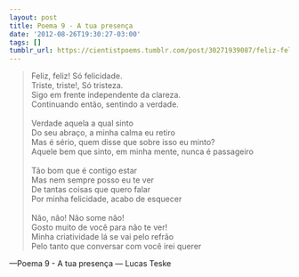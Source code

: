 ```yaml
---
layout: post
title: Poema 9 - A tua presença
date: '2012-08-26T19:30:27-03:00'
tags: []
tumblr_url: https://cientistpoems.tumblr.com/post/30271939087/feliz-feliz-s%C3%B3-felicidade-triste-triste-s%C3%B3
---
```

> Feliz, feliz! Só felicidade.<br/>
> Triste, triste!, Só tristeza.<br/>
> Sigo em frente independente da clareza.<br/>
> Continuando então, sentindo a verdade.<br/>
><br/>
> Verdade aquela a qual sinto<br/>
> Do seu abraço, a minha calma eu retiro<br/>
> Mas é sério, quem disse que sobre isso eu minto?<br/>
> Aquele bem que sinto, em minha mente, nunca é passageiro<br/>
><br/>
> Tão bom que é contigo estar<br/>
> Mas nem sempre posso eu te ver<br/>
> De tantas coisas que quero falar<br/>
> Por minha felicidade, acabo de esquecer<br/>
><br/>
> Não, não! Não some não!<br/>
> Gosto muito de você para não te ver!<br/>
> Minha criatividade lá se vai pelo refrão<br/>
> Pelo tanto que conversar com você irei querer<br/>

—Poema 9 - A tua presença — Lucas Teske
